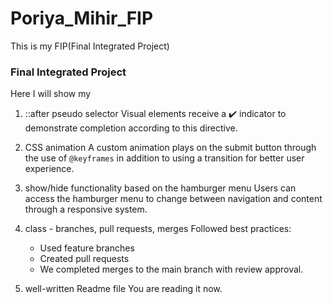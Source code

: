 # Poriya_Mihir_FIP
This is my FIP(Final Integrated Project)


### Final Integrated Project
Here I will show my
1. ::after pseudo selector 
 Visual elements receive a ✔️ indicator to demonstrate completion according to this directive.

2. CSS animation
A custom animation plays on the submit button through the use of `@keyframes` in addition to using a transition for better user experience.

3. show/hide functionality based on the hamburger menu
Users can access the hamburger menu to change between navigation and content through a responsive system.

4. class - branches, pull requests, merges 
Followed best practices:
   - Used feature branches
   - Created pull requests
   - We completed merges to the main branch with review approval.

5. well-written Readme file
You are reading it now.